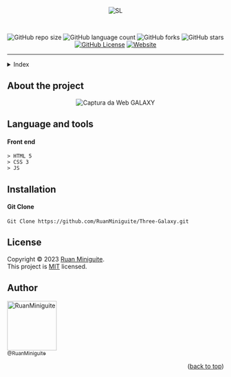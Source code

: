<!--  
  Ruan Pezzin Miniguite
  V. 3.0
-->


<!-- ============== HEADER ============== -->
<div align="center" id="header">

 ![SL](https://github.com/RuanMiniguite/Three-Galaxy/assets/82480542/123c7e1f-e34a-4d86-bb48-9cf3cadeeac0)

  <br>

  ![GitHub repo size][GitHub repo size-shields]
  ![GitHub language count][GitHub language count-shields]
  ![GitHub forks][GitHub forks-shields]
  ![GitHub stars][GitHub stars-shields]
  [![GitHub License][GitHub License-shields]][GitHub License-link]
  [![Website][Website-shields]][Website-link]
  
</div>

---

<!-- ===== INDEX ===== -->
<details>
  <summary>Index</summary>
  <ol>
    <li><a href="#about-the-project">About The Project</a></li>
    <li><a href="#language-and-tools">Language and tools</a></li>
    <li><a href="#installation">Installation</a></li>
    <li><a href="#license">License</a></li>
    <li><a href="#author">Author</a></li>
  </ol>
</details>



<!-- ============== ABOUT ============== -->
## About the project

<div align="center">

  ![Captura da Web GALAXY](https://github.com/RuanMiniguite/Three-Galaxy/assets/82480542/7c8da9ed-2374-43fb-bf73-e22260ecb8c0)


  <!-- [![Site][Site-shields]][Site-link] -->
</div>



<!-- ============== LANGUAGE ============== -->
## Language and tools

#### Front end
```
> HTML 5
> CSS 3
> JS
```

<!-- ============== INSTALLATION ============== -->
## Installation
#### Git Clone
```
Git Clone https://github.com/RuanMiniguite/Three-Galaxy.git
```



<!-- ============== LICENSE ============== -->
## License

Copyright © 2023 [Ruan Miniguite](https://github.com/RuanMiniguite).<br />
This project is [MIT][GitHub License-link] licensed.



<!-- ============== AUTHOR ============== -->
## Author

[<img alt="RuanMiniguite" src="https://github.com/RuanMiniguite.png?size=330" width="115"><br><sub>@RuanMiniguite</sub>](https://github.com/RuanMiniguite)

<p align="right">(<a href="#header">back to top</a>)</p>




<!-- ============== LINKs ============== -->
<!-- Alterar link -->
[Site-link]: https://github.com/RuanMiniguite/Template-Readme
[GitHub License-link]: https://github.com/RuanMiniguite/Template-Readme/blob/fe381e528da59c829814c405ef7287b10a1a15ab/LICENSE

<!-- Alterar caminho para repositorio [Template-Readme] -->
[GitHub repo size-shields]: https://img.shields.io/github/repo-size/RuanMiniguite/Three-Galaxy?style=for-the-badge&color=553788
[GitHub language count-shields]: https://img.shields.io/github/languages/count/RuanMiniguite/Three-Galaxy?style=for-the-badge&color=553788
[GitHub forks-shields]: https://img.shields.io/github/forks/RuanMiniguite/Three-Galaxy?style=for-the-badge&color=553788
[GitHub stars-shields]: https://img.shields.io/github/stars/RuanMiniguite/Three-Galaxy?style=for-the-badge&color=553788

<!-- Permalink Shields-->
[GitHub License-shields]: https://img.shields.io/cocoapods/l/m?down_color=292929&up_color=292929&color=553788&style=for-the-badge
[Site-shields]: https://img.shields.io/badge/Site-Live-292929?style=for-the-badge&logo=web&logoColor=white
[Website-link]: https://github.com/RuanMiniguite/Commit-Message
[Website-shields]: https://img.shields.io/website?down_color=292929&down_message=404&style=for-the-badge&logo=github&up_color=553788&up_message=Commit&url=https%3A%2F%2Fgithub.com%2FRuanMiniguite%2FCommit-Message
